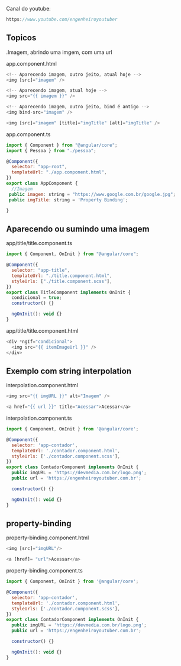Canal do youtube:

```js
https://www.youtube.com/engenheiroyoutuber
```

## Topicos

.Imagem, abrindo uma imgem, com uma url

app.component.html

```js
<!-- Aparecendo imagem, outro jeito, atual hoje -->
<img [src]="imagem" />

<!-- Aparecendo imagem, atual hoje -->
<img src="{{ imagem }}" />

<!-- Aparecendo imagem, outro jeito, bind é antigo -->
<img bind-src="imagem" />

<img [src]="imagem" [title]="imgTitle" [alt]="imgTitle" />
```

app.component.ts

```js
import { Component } from "@angular/core";
import { Pessoa } from "./pessoa";

@Component({
  selector: "app-root",
  templateUrl: "./app.component.html",
})
export class AppComponent {
  //Imagem
 public imagem: string = "https://www.google.com.br/google.jpg";
 public imgTitle: string = 'Property Binding';

}
```

## Aparecendo ou sumindo uma imagem

app/title/title.component.ts

```js
import { Component, OnInit } from "@angular/core";

@Component({
  selector: "app-title",
  templateUrl: "./title.component.html",
  styleUrls: ["./title.component.scss"],
})
export class TitleComponent implements OnInit {
  condicional = true;
  constructor() {}

  ngOnInit(): void {}
}
```

app/title/title.component.html

```js
<div *ngIf="condicional">
  <img src="{{ itemImageUrl }}" />
</div>
```
## Exemplo com string interpolation

interpolation.component.html

```js
<img src="{{ imgURL }}" alt="Imagem" />

<a href="{{ url }}" title="Acessar">Acessar</a>
```

interpolation.component.ts

```js
import { Component, OnInit } from '@angular/core';

@Component({
  selector: 'app-contador',
  templateUrl: './contador.component.html',
  styleUrls: ['./contador.component.scss'],
})
export class ContadorComponent implements OnInit {
  public imgURL = 'https://devmedia.com.br/logo.png';
  public url = 'https://engenheiroyoutuber.com.br';

  constructor() {}

  ngOnInit(): void {}
}
```
## property-binding

property-binding.component.html

```js
<img [src]="imgURL"/>

<a [href]= "url">Acessar</a>
```

property-binding.component.ts

```js
import { Component, OnInit } from '@angular/core';

@Component({
  selector: 'app-contador',
  templateUrl: './contador.component.html',
  styleUrls: ['./contador.component.scss'],
})
export class ContadorComponent implements OnInit {
  public imgURL = 'https://devmedia.com.br/logo.png';
  public url = 'https://engenheiroyoutuber.com.br';

  constructor() {}

  ngOnInit(): void {}
}
```